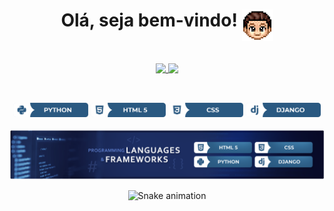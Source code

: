 <div align="center">
<h1>Olá, seja bem-vindo! <img align="top" src="BIT - 1.png" width="50" height="50"></h1><br>
</div>

<div align="center">
<a href="https://github.com/anuraghazra/github-readme-stats">
<img align="top" src="https://github-readme-stats.vercel.app/api?username=Marcos-Auguusto&show_icons=true&title_color=C3D1D9&text_color=7A8490&icon_color=3572A5&bg_color=0D1117&hide_border=true">
</a>
  <img align="top" height="320" src="https://github-readme-stats.vercel.app/api/top-langs/?username=Marcos-Auguusto&title_color=C3D1D9&text_color=7A8490&bg_color=0D1117&hide_border=true">
</div>

##
<br>

<div align="center">
<img src="python.png" width="120">
<img src="html5.png" width="120">
<img src="css.png" width="120">
<img src="django.png" width="120">
</div><br>

<div align="center">
<img src="box-skills.png" width="900">
</div>

<div align="center">
 
  ![Snake animation](https://github.com/Marcos-Auguusto/Marcos-Auguusto/blob/output/github-contribution-grid-snake.svg)

</div>







